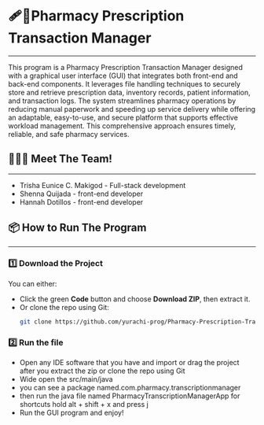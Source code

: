 # 🩹💊Pharmacy Prescription Transaction Manager
---

This program is a Pharmacy Prescription Transaction Manager designed with a graphical user interface (GUI) that integrates both front-end and back-end components. It leverages file handling techniques to securely store and retrieve prescription data, inventory records, patient information, and transaction logs. The system streamlines pharmacy operations by reducing manual paperwork and speeding up service delivery while offering an adaptable, easy-to-use, and secure platform that supports effective workload management. This comprehensive approach ensures timely, reliable, and safe pharmacy services.

## 🫸💥🫷 Meet The Team!
---
- Trisha Eunice C. Makigod - Full-stack development
- Shenna Quijada -  front-end developer
- Hannah Dotillos - front-end developer

## 📦 How to Run The Program
---
### 1️⃣ Download the Project
You can either:
- Click the green **Code** button and choose **Download ZIP**, then extract it.
- Or clone the repo using Git:
  ```bash
  git clone https://github.com/yurachi-prog/Pharmacy-Prescription-Transaction-Manager-.git

### 2️⃣ Run the file
 - Open any IDE software that you have and import or drag the project after you extract the zip or clone the repo using Git
 - Wide open the src/main/java
 - you can see a package named.com.pharmacy.transcriptionmanager
 - then run the java file named PharmacyTranscriptionManagerApp for shortcuts hold alt + shift + x and press j
 - Run the GUI program and enjoy!


   
